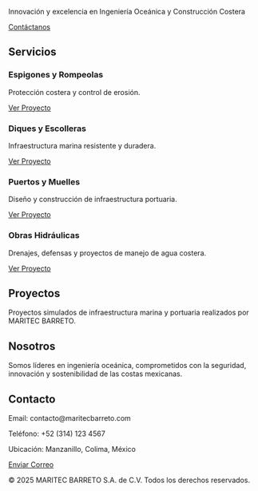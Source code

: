 <!DOCTYPE html>
<p>Innovación y excelencia en Ingeniería Oceánica y Construcción Costera</p>
<a href="#contacto" class="btn">Contáctanos</a>
</section>


<section id="servicios">
<h2>Servicios</h2>
<div class="cards">
<div class="card">
<h3>Espigones y Rompeolas</h3>
<p>Protección costera y control de erosión.</p>
<a href="#" class="btn-card">Ver Proyecto</a>
</div>
<div class="card">
<h3>Diques y Escolleras</h3>
<p>Infraestructura marina resistente y duradera.</p>
<a href="#" class="btn-card">Ver Proyecto</a>
</div>
<div class="card">
<h3>Puertos y Muelles</h3>
<p>Diseño y construcción de infraestructura portuaria.</p>
<a href="#" class="btn-card">Ver Proyecto</a>
</div>
<div class="card">
<h3>Obras Hidráulicas</h3>
<p>Drenajes, defensas y proyectos de manejo de agua costera.</p>
<a href="#" class="btn-card">Ver Proyecto</a>
</div>
</div>
</section>


<section id="proyectos">
<h2>Proyectos</h2>
<div class="projects">
<p>Proyectos simulados de infraestructura marina y portuaria realizados por MARITEC BARRETO.</p>
</div>
</section>


<section id="nosotros">
<h2>Nosotros</h2>
<p>Somos líderes en ingeniería oceánica, comprometidos con la seguridad, innovación y sostenibilidad de las costas mexicanas.</p>
</section>


<section id="contacto">
<h2>Contacto</h2>
<p>Email: contacto@maritecbarreto.com</p>
<p>Teléfono: +52 (314) 123 4567</p>
<p>Ubicación: Manzanillo, Colima, México</p>
<a href="mailto:contacto@maritecbarreto.com" class="btn">Enviar Correo</a>
</section>


<footer>
<p>&copy; 2025 MARITEC BARRETO S.A. de C.V. Todos los derechos reservados.</p>
</footer>
</body>
</html>
